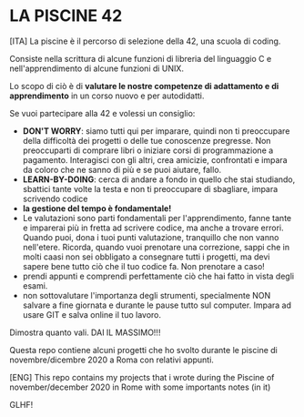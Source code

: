 # LA PISCINE 42

[ITA] La piscine è il percorso di selezione della 42, una scuola di coding. 

Consiste nella scrittura di alcune funzioni di libreria del linguaggio C e nell'apprendimento di alcune funzioni di UNIX. 

Lo scopo di ciò è di **valutare le nostre competenze di adattamento e di apprendimento** in un corso nuovo e per autodidatti. 

Se vuoi partecipare alla 42 e volessi un consiglio:
- **DON'T WORRY**:  siamo tutti qui per imparare, quindi non ti preoccupare della difficoltà dei progetti o delle tue 
                    conoscenze pregresse. Non preoccuparti di comprare libri o iniziare corsi di programmazione a pagamento.
                    Interagisci con gli altri, crea amicizie, confrontati e impara da coloro che ne sanno di più e se puoi aiutare,
                    fallo.
- **LEARN-BY-DOING**: cerca di andare a fondo in quello che stai studiando, sbattici tante volte la testa e non ti preoccupare 
                      di sbagliare, impara scrivendo codice 
- **la gestione del tempo è fondamentale!**
- Le valutazioni sono parti fondamentali per l'apprendimento, fanne tante e imparerai più in fretta ad scrivere codice, ma anche
  a trovare errori. Quando puoi, dona i tuoi punti valutazione, tranquillo che non vanno nell'etere. 
  Ricorda, quando vuoi prenotare una correzione, sappi che in molti caasi non sei obbligato a consegnare tutti i progetti, ma devi
  sapere bene tutto ciò che il tuo codice fa. Non prenotare a caso!
- prendi appunti e comprendi perfettamente ciò che hai fatto in vista degli esami.
- non sottovalutare l'importanza degli strumenti, specialmente NON salvare a fine giornata e durante le pause tutto sul computer.
  Impara ad usare GIT e salva online il tuo lavoro.

Dimostra quanto vali. DAI IL MASSIMO!!!

Questa repo contiene alcuni progetti che ho svolto durante le piscine di novembre/dicembre 2020 a Roma con relativi appunti.

[ENG] This repo contains my projects that i wrote during the Piscine of november/december 2020 in Rome with some importants notes (in it)

GLHF!

